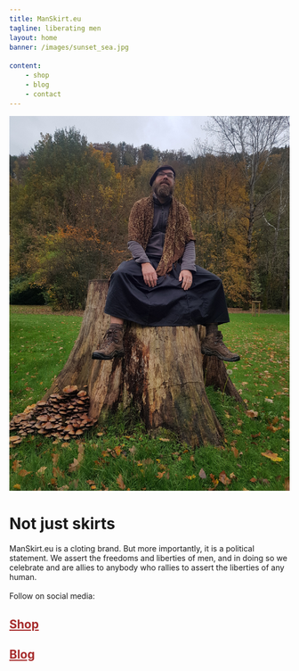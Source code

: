 ```yaml
---
title: ManSkirt.eu
tagline: liberating men
layout: home
banner: /images/sunset_sea.jpg

content:
    - shop
    - blog
    - contact
---
```


![Philippe on a tree trunk](/images/treetrunk.jpg)


# Not just skirts
ManSkirt.eu is a cloting brand. But more importantly, it is a political statement. 
We assert the freedoms and liberties of men, and in doing so we celebrate and are allies to anybody who rallies to assert the liberties of any human.

Follow on social media: 
  <a href="https://www.facebook.com/Triskel-Men-Skirts-101568211930021" target="_blank" rel="noopener noreferrer">
    <i title="facebook" class="fab fa-facebook sf-icon sf-icon-float-left sf-icon-small" style="font-size: large;"></i>
  </a>
  <a href="https://www.instagram.com/triskel_men_skirts/" target="_blank" rel="noopener noreferrer">
    <i title="instagram" class="fab fa-instagram sf-icon sf-icon-float-left sf-icon-small" style="font-size: large;"></i>
  </a>
  <a href="https://www.pinterest.com/triskel_men_skirts" target="_blank" rel="noopener noreferrer">
    <i title="pinterest" class="fab fa-pinterest sf-icon sf-icon-float-left sf-icon-small" style="font-size: large;"></i>
  </a>


<h2><a href="/shop/" title="Shop" style="color: brown;">Shop</a></h2>
<h2><a href="/blog/" title="Blog" style="color: brown;">Blog</a></h2>
